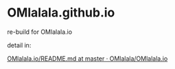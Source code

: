 
# OMlalala.github.io

re-build for OMlalala.io

detail in:

[OMlalala.io/README.md at master · OMlalala/OMlalala.io](https://github.com/OMlalala/OMlalala.io/blob/master/README.md)